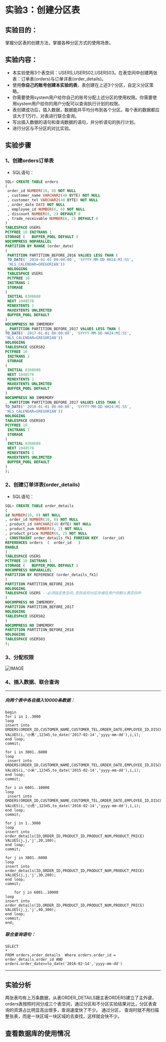 # 实验3：创建分区表

## 实验目的：

掌握分区表的创建方法，掌握各种分区方式的使用场景。

## 实验内容：
- 本实验使用3个表空间：USERS,USERS02,USERS03。在表空间中创建两张表：订单表(orders)与订单详表(order_details)。
- 使用**你自己的账号创建本实验的表**，表创建在上述3个分区，自定义分区策略。
- 你需要使用system用户给你自己的账号分配上述分区的使用权限。你需要使用system用户给你的用户分配可以查询执行计划的权限。
- 表创建成功后，插入数据，数据能并平均分布到各个分区。每个表的数据都应该大于1万行，对表进行联合查询。
- 写出插入数据的语句和查询数据的语句，并分析语句的执行计划。
- 进行分区与不分区的对比实验。

## 实验步骤
### 1、创建orders订单表
-   SQL语句：
```sql
SQL> CREATE TABLE orders 
(
 order_id NUMBER(10, 0) NOT NULL 
 , customer_name VARCHAR2(40 BYTE) NOT NULL 
 , customer_tel VARCHAR2(40 BYTE) NOT NULL 
 , order_date DATE NOT NULL 
 , employee_id NUMBER(6, 0) NOT NULL 
 , discount NUMBER(8, 2) DEFAULT 0 
 , trade_receivable NUMBER(8, 2) DEFAULT 0 
) 
TABLESPACE USERS 
PCTFREE 10 INITRANS 1 
STORAGE (   BUFFER_POOL DEFAULT ) 
NOCOMPRESS NOPARALLEL 
PARTITION BY RANGE (order_date) 
(
 PARTITION PARTITION_BEFORE_2016 VALUES LESS THAN (
 TO_DATE(' 2016-01-01 00:00:00', 'SYYYY-MM-DD HH24:MI:SS', 
 'NLS_CALENDAR=GREGORIAN')) 
 NOLOGGING 
 TABLESPACE USERS 
 PCTFREE 10 
 INITRANS 1 
 STORAGE 
( 
 INITIAL 8388608 
 NEXT 1048576 
 MINEXTENTS 1 
 MAXEXTENTS UNLIMITED 
 BUFFER_POOL DEFAULT 
) 
NOCOMPRESS NO INMEMORY  
, PARTITION PARTITION_BEFORE_2017 VALUES LESS THAN (
TO_DATE(' 2017-01-01 00:00:00', 'SYYYY-MM-DD HH24:MI:SS', 
'NLS_CALENDAR=GREGORIAN')) 
NOLOGGING 
TABLESPACE USERS02 
PCTFREE 10 
 INITRANS 1 
 STORAGE 
( 
 INITIAL 8388608 
 NEXT 1048576 
 MINEXTENTS 1 
 MAXEXTENTS UNLIMITED 
 BUFFER_POOL DEFAULT 
) 
NOCOMPRESS NO INMEMORY  
, PARTITION PARTITION_BEFORE_2017 VALUES LESS THAN (
TO_DATE(' 2018-01-01 00:00:00', 'SYYYY-MM-DD HH24:MI:SS', 
'NLS_CALENDAR=GREGORIAN')) 
NOLOGGING 
TABLESPACE USERS03 
PCTFREE 10 
 INITRANS 1 
 STORAGE 
( 
 INITIAL 8388608 
 NEXT 1048576 
 MINEXTENTS 1 
 MAXEXTENTS UNLIMITED 
 BUFFER_POOL DEFAULT 
) 
);
```
### 2、创建订单详表(order_details)
-   SQL语句：
```sql
SQL> CREATE TABLE order_details 
(
id NUMBER(10, 0) NOT NULL 
, order_id NUMBER(10, 0) NOT NULL
, product_id VARCHAR2(40 BYTE) NOT NULL 
, product_num NUMBER(8, 2) NOT NULL 
, product_price NUMBER(8, 2) NOT NULL 
, CONSTRAINT order_details_fk1 FOREIGN KEY  (order_id)
REFERENCES orders  (  order_id   )
ENABLE 
) 
TABLESPACE USERS 
PCTFREE 10 INITRANS 1 
STORAGE (   BUFFER_POOL DEFAULT ) 
NOCOMPRESS NOPARALLEL
PARTITION BY REFERENCE (order_details_fk1)
(
PARTITION PARTITION_BEFORE_2016 
NOLOGGING 
TABLESPACE USERS --必须指定表空间,否则会将分区存储在用户的默认表空间中
) 
NOCOMPRESS NO INMEMORY, 
PARTITION PARTITION_BEFORE_2017 
NOLOGGING 
TABLESPACE USERS02
) 
NOCOMPRESS NO INMEMORY 
PARTITION PARTITION_BEFORE_2018
NOLOGGING 
TABLESPACE USERS03
);
```
### 3、分配权限

![IMAGE](https://github.com/tsxbox/Oracle/blob/master/test3/quanxian.jpg)
### 4、插入数据、联合查询
--------
##### 向两个表中各自插入10000条数据：
    begin
    for i in 1..3000
    loop
    insert into ORDERS(ORDER_ID,CUSTOMER_NAME,CUSTOMER_TEL,ORDER_DATE,EMPLOYEE_ID,DISCOUNT) VALUES(i,'小黑',12345,to_date('2017-02-14','yyyy-mm-dd'),i,i);
    end loop;
    commit;
    
    for i in 3001..6000
    loop
     insert into ORDERS(ORDER_ID,CUSTOMER_NAME,CUSTOMER_TEL,ORDER_DATE,EMPLOYEE_ID,DISCOUNT) VALUES(i,'小米',12345,to_date('2015-02-14','yyyy-mm-dd'),i,i);
    end loop;
    commit;
    
    for i in 6001..10000
    loop
     insert into ORDERS(ORDER_ID,CUSTOMER_NAME,CUSTOMER_TEL,ORDER_DATE,EMPLOYEE_ID,DISCOUNT) VALUES(i,'小虎',12345,to_date('2016-02-14','yyyy-mm-dd'),i,i);
    end loop;
    commit;
    
    for j in 1..3000
    loop
    insert into order_details(ID,ORDER_ID,PRODUCT_ID,PRODUCT_NUM,PRODUCT_PRICE) VALUES(j,j,'j',20,100);
    end loop;
    commit;
    
    for j in 3001..6000
    loop
    insert into order_details(ID,ORDER_ID,PRODUCT_ID,PRODUCT_NUM,PRODUCT_PRICE) VALUES(j,j,'j',30,200);
    end loop;
    commit;
    
        for j in 6001..10000
    loop
    insert into order_details(ID,ORDER_ID,PRODUCT_ID,PRODUCT_NUM,PRODUCT_PRICE) VALUES(j,j,'j',40,300);
    end loop;
    commit;
    end;  
    
 ##### 联合查询语句：
    SELECT
    *
    FROM orders,order_details  Where orders.order_id = order_details.order_id AND
    orders.order_date>=to_date('2016-02-14','yyyy-mm-dd')
--------  

## 实验分析
两张表均有上万条数据，从表ORDER_DETAILS跟主表ORDERS建立了主外键，orders表按照时间分成三个表空间，通过分区和不分区实验结果对比，分区表查 询的资源占比明显高出很多，查询速度快了不少。 通过分区， 查询时就不用扫描整张表，而是一块区域一块区域的去查找，这样就会快不少。

## 查看数据库的使用情况

